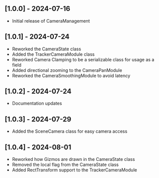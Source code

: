 ﻿## [1.0.0] - 2024-07-16
- Initial release of CameraManagement
## [1.0.1] - 2024-07-24
- Reworked the CameraState class
- Added the TrackerCameraModule class
- Reworked Camera Clamping to be a serializable class for usage as a field
- Added directional zooming to the CameraPanModule
- Reworked the CameraSmoothingModule to avoid latency
## [1.0.2] - 2024-07-24
- Documentation updates
## [1.0.3] - 2024-07-29
- Added the SceneCamera class for easy camera access
## [1.0.4] - 2024-08-01
- Reworked how Gizmos are drawn in the CameraState class
- Removed the local flag from the CameraState class
- Added RectTransform support to the TrackerCameraModule

